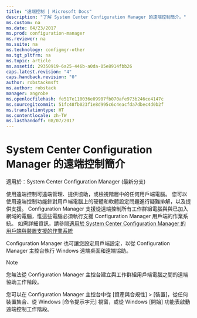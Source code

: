 ```yaml
---
title: "遠端控制 | Microsoft Docs"
description: "了解 System Center Configuration Manager 的遠端控制簡介。"
ms.custom: na
ms.date: 04/23/2017
ms.prod: configuration-manager
ms.reviewer: na
ms.suite: na
ms.technology: configmgr-other
ms.tgt_pltfrm: na
ms.topic: article
ms.assetid: 29350919-6a25-446b-a0da-05e8914fbb26
caps.latest.revision: "4"
caps.handback.revision: "0"
author: robstackmsft
ms.author: robstack
manager: angrobe
ms.openlocfilehash: fe517e110036e09907fb070afe973b246ce4147c
ms.sourcegitcommit: 51fc48fb023f1e8d995c6c4eacfda7dbec4d0b2f
ms.translationtype: HT
ms.contentlocale: zh-TW
ms.lasthandoff: 08/07/2017
---
```

# <a name="introduction-to-remote-control-in-system-center-configuration-manager"></a>System Center Configuration Manager 的遠端控制簡介

適用於：System Center Configuration Manager (最新分支)

使用遠端控制可遠端管理、提供協助，或檢視階層中的任何用戶端電腦。 您可以使用遠端控制功能針對用戶端電腦上的硬體和軟體設定問題進行疑難排解，以及提供支援。 Configuration Manager 支援從遠端控制所有工作群組電腦與與已加入網域的電腦，惟這些電腦必須執行支援 Configuration Manager 用戶端的作業系統。 如需詳細資訊，請參閱[適用於 System Center Configuration Manager 的用戶端與裝置支援的作業系統](../../../../core/plan-design/configs/supported-operating-systems-for-clients-and-devices.md)

Configuration Manager 也可讓您設定用戶端設定，以從 Configuration Manager 主控台執行 Windows 遠端桌面和遠端協助。  

> [!NOTE]  
>  您無法從 Configuration Manager 主控台建立與工作群組用戶端電腦之間的遠端協助工作階段。 

 您可以在 Configuration Manager 主控台中從 [資產與合規性] > [裝置]，從任何裝置集合、從 Windows [命令提示字元] 視窗，或從 Windows [開始] 功能表啟動遠端控制工作階段。  
